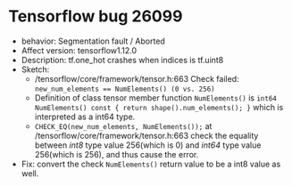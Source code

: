 # Tensorflow bug 26099
- behavior: Segmentation fault / Aborted
- Affect version: tensorflow1.12.0
- Description: tf.one_hot crashes when indices is tf.uint8
- Sketch:
    - /tensorflow/core/framework/tensor.h:663 Check failed: ```new_num_elements == NumElements() (0 vs. 256)```
    - Definition of class tensor member function ```NumElements()``` is ```int64 NumElements() const { return shape().num_elements(); }``` which is interpreted as a int64 type. 
    - ```CHECK_EQ(new_num_elements, NumElements());``` at /tensorflow/core/framework/tensor.h:663 check the equality between *int8* type value 256(which is 0) and *int64* type value 256(which is 256), and thus cause the error.
- Fix: convert the check ```NumElements()``` return value to be a int8 value as well. 
